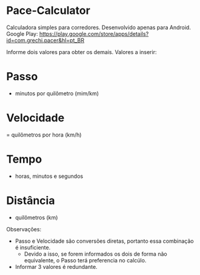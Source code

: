 # Pace-Calculator
Calculadora simples para corredores. Desenvolvido apenas para Android.
Google Play: https://play.google.com/store/apps/details?id=com.grechi.pacer&hl=pt_BR

Informe dois valores para obter os demais. Valores a inserir:
# Passo
- minutos por quilômetro (mim/km)

# Velocidade
= quilômetros por hora (km/h)

# Tempo
- horas, minutos e segundos

# Distância
- quilômetros (km)

Observações:
- Passo e Velocidade são conversões diretas, portanto essa combinação é insuficiente.
  - Devido a isso, se forem informados os dois de forma não equivalente, o Passo terá preferencia no calcúlo.
- Informar 3 valores é redundante.
